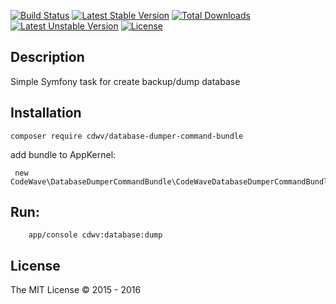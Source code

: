 [![Build Status](https://travis-ci.org/cdwv/MysqlDumperCommandBundle.svg)](https://travis-ci.org/KarolNet/TwigRatingFilter) [![Latest Stable Version](https://poser.pugx.org/cdwv/mysql-dumper-command-bundle/v/stable)](https://packagist.org/packages/cdwv/mysql-dumper-command-bundle) [![Total Downloads](https://poser.pugx.org/cdwv/mysql-dumper-command-bundle/downloads)](https://packagist.org/packages/cdwv/mysql-dumper-command-bundle) [![Latest Unstable Version](https://poser.pugx.org/cdwv/mysql-dumper-command-bundle/v/unstable)](https://packagist.org/packages/cdwv/mysql-dumper-command-bundle) [![License](https://poser.pugx.org/cdwv/mysql-dumper-command-bundle/license)](https://packagist.org/packages/cdwv/mysql-dumper-command-bundle)

Description
------------
Simple Symfony task for create backup/dump database

Installation
------------

```
composer require cdwv/database-dumper-command-bundle
```

add bundle to AppKernel:
```
 new CodeWave\DatabaseDumperCommandBundle\CodeWaveDatabaseDumperCommandBundle(),
```

Run:
------------

```
    app/console cdwv:database:dump
```

## License
The MIT License &copy; 2015 - 2016
